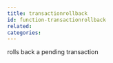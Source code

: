 ```yaml
---
title: transactionrollback
id: function-transactionrollback
related:
categories:
---
```


rolls back a pending transaction